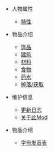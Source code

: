 - 人物属性
  * [特性](/character/Panelvalue.md)

- 物品介绍
  * [饰品](/item/trinket.md)
  * [建筑](/item/building.md)
  * [材料](/item/material.md)
  * [食物](/item/food.md)
  * [药水](/item/potion.md)
  * [掉落/获取](/item/loot.md)
  <!-- * [彩蛋/剧情](/character/plot.md) -->
- 维护信息
  * [更新日志](/project/updata.md)
  * [关于此Mod](/project/about.md)
- 物品介绍
  * [字母发音表](/other/proun.md)



